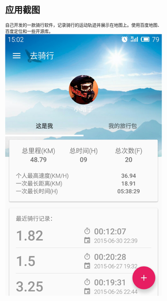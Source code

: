 # 应用截图
自己开发的一款骑行软件，记录骑行的运动轨迹并展示在地图上。使用百度地图、百度定位和一些开源库。
![](https://github.com/xiaoanzi/IRiding/blob/master/screenshots/S50702-150237.jpg)
